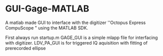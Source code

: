 # GUI-Gage-MATLAB
A matlab made GUI to interface with the digitizer ''Octopus Express CompuScope " using the MATLAB SDK.

First always run startup.m
GAGE_GUI is a simple mlapp file for interfacing with digitizer.
LDV_PA_GUI is for triggered IQ aquisition with fitting of prerecorded ellipse
